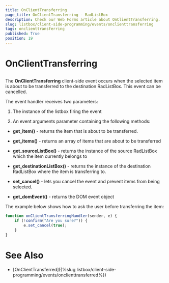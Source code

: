 ```yaml
---
title: OnClientTransferring
page_title: OnClientTransferring - RadListBox
description: Check our Web Forms article about OnClientTransferring.
slug: listbox/client-side-programming/events/onclienttransferring
tags: onclienttransferring
published: True
position: 19
---
```


# OnClientTransferring

## 

The **OnClientTransferring** client-side event occurs when the selected item is about to be transferred to the destination RadListBox. This event can be cancelled.

The event handler receives two parameters:

1. The instance of the listbox firing the event

2. An event arguments parameter containing the following methods:

* **get_item()** - returns the item that is about to be transferred.

* **get_items()** - returns an array of items that are about to be transferred

* **get_sourceListBox()** - returns the instance of the source RadListBox which the item currently belongs to

* **get_destinationListBox()** - returns the instance of the destination RadListBox where the item is transferring to.

* **set_cancel()** - lets you cancel the event and prevent items from being selected.

* **get_domEvent()** - returns the DOM event object

The example below shows how to ask the user before transferring the item:

````JavaScript	
function onClientTransferringHandler(sender, e) {
	if (!confirm("Are you sure?")) {
		e.set_cancel(true);
	}
}				
````

# See Also

 * [OnClientTransferred]({%slug listbox/client-side-programming/events/onclienttransferred%})
